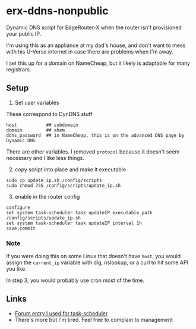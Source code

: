 # erx-ddns-nonpublic
Dynamic DNS script for EdgeRouter-X when the router isn't provisioned your public IP.

I'm using this as an appliance at my dad's house, and don't want to mess with his U-Verse internet in case there are problems when I'm away.

I set this up for a domain on NameCheap, but it likely is adaptable for many registrars.

## Setup
1. Set user variables

These correspond to DynDNS stuff

```
host           ## subdomain
domain         ## ahem
ddns_password  ## in NameCheap, this is on the advanced DNS page by Dynamic DNS
```

There are other variables.  I removed `protocol` because it doesn't seem necessary and I like less things.


2. copy script into place and make it executable

```
sudo cp update_ip.sh /config/scripts
sudo chmod 755 /config/scripts/update_ip.sh
```

3. enable in the router config

```
configure
set system task-scheduler task updateIP executable path /config/scripts/update_ip.sh
set system task-scheduler task updateIP interval 1h
save;commit
```

### Note

If you were doing this on some Linux that doesn't have `host`, you would assign the `current_ip` variable with dig, nslookup, or a curl to hit some API you like.

In step 3, you would probably use cron most of the time.

## Links

- [Forum entry I used for task-scheduler](https://community.ui.com/questions/The-correct-way-to-run-shellscript-using-task-scheduler-cron/b8bc4782-8c5b-4d67-8f41-9c31562336c9)
- There's more but I'm tired. Feel free to complain to management
